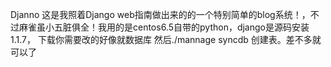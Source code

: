 Djanno
这是我照着Django web指南做出来的的一个特别简单的blog系统！，不过麻雀虽小五脏俱全！我用的是centos6.5自带的python，django是源码安装1.1.7， 下载你需要改的好像就数据库 然后./mannage syncdb 创建表。差不多就可以了
